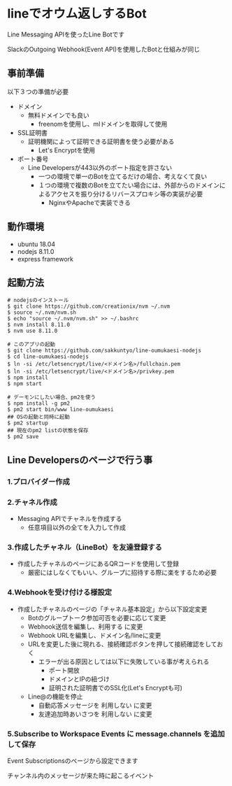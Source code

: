 # lineでオウム返しするBot

Line Messaging APIを使ったLine Botです

SlackのOutgoing Webhook(Event API)を使用したBotと仕組みが同じ

## 事前準備

以下３つの準備が必要

- ドメイン
  - 無料ドメインでも良い
    - freenomを使用し、mlドメインを取得して使用
- SSL証明書
  - 証明機関によって証明できる証明書を使う必要がある
    - Let's Encryptを使用
- ポート番号
  - Line Developersが443以外のポート指定を許さない
    - 一つの環境で単一のBotを立てるだけの場合、考えなくて良い
    - １つの環境で複数のBotを立てたい場合には、外部からのドメインによるアクセスを振り分けるリバースプロキシ等の実装が必要
      - NginxやApacheで実装できる

## 動作環境

- ubuntu 18.04
- nodejs 8.11.0
- express framework

## 起動方法

```
# nodejsのインストール
$ git clone https://github.com/creationix/nvm ~/.nvm
$ source ~/.nvm/nvm.sh
$ echo "source ~/.nvm/nvm.sh" >> ~/.bashrc
$ nvm install 8.11.0
$ nvm use 8.11.0

# このアプリの起動
$ git clone https://github.com/sakkuntyo/line-oumukaesi-nodejs
$ cd line-oumukaesi-nodejs
$ ln -si /etc/letsencrypt/live/<ドメイン名>/fullchain.pem
$ ln -si /etc/letsencrypt/live/<ドメイン名>/privkey.pem
$ npm install
$ npm start

# デーモンにしたい場合、pm2を使う
$ npm install -g pm2
$ pm2 start bin/www line-oumukaesi
## OSの起動と同時に起動
$ pm2 startup
## 現在のpm2 listの状態を保存
$ pm2 save
```

## Line Developersのページで行う事

### 1.プロバイダー作成

### 2.チャネル作成

- Messaging APIでチャネルを作成する
  - 任意項目以外の全てを入力して作成

### 3.作成したチャネル（LineBot）を友達登録する

- 作成したチャネルのページにあるQRコードを使用して登録
  - 厳密にはしなくてもいい、グループに招待する際に楽をするため必要

### 4.Webhookを受け付ける様設定

- 作成したチャネルのページの「チャネル基本設定」から以下設定変更
  - Botのグループトーク参加可否を必要に応じて変更
  - Webhook送信を編集し、利用する に変更
  - Webhook URLを編集し、ドメイン名/lineに変更
  - URLを変更した後に現れる、接続確認ボタンを押して接続確認をしておく
    - エラーが出る原因としては以下に失敗している事が考えられる
      - ポート開放
      - ドメインとIPの紐づけ
      - 証明された証明書でのSSL化(Let's Encryptも可)
  - Line@の機能を停止
    - 自動応答メッセージを 利用しない に変更
    - 友達追加時あいさつを 利用しない に変更

### 5.Subscribe to Workspace Events に message.channels を追加して保存

Event Subscriptionsのページから設定できます

チャンネル内のメッセージが来た時に起こるイベント
